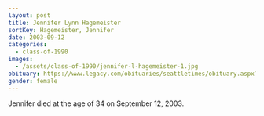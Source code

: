 ```yaml
---
layout: post
title: Jennifer Lynn Hagemeister
sortKey: Hagemeister, Jennifer
date: 2003-09-12
categories:
  - class-of-1990
images:
  - /assets/class-of-1990/jennifer-l-hagemeister-1.jpg
obituary: https://www.legacy.com/obituaries/seattletimes/obituary.aspx?n=Jennifer-Hagemeister&pid=1424975
gender: female
---
```

Jennifer died at the age of 34 on September 12, 2003.
